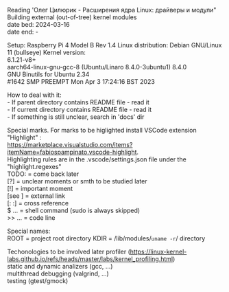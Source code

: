 
Reading 'Олег Цилюрик - Расширения ядра Linux: драйверы и модули"  
Building external (out-of-tree) kernel modules  
    date bed: 2024-03-16  
    date end: -  


Setup: Raspberry Pi 4 Model B Rev 1.4
Linux distribution: Debian GNU/Linux 11 (bullseye)
Kernel version:  
    6.1.21-v8+  
    aarch64-linux-gnu-gcc-8 (Ubuntu/Linaro 8.4.0-3ubuntu1) 8.4.0  
    GNU Binutils for Ubuntu 2.34  
    #1642 SMP PREEMPT Mon Apr  3 17:24:16 BST 2023  


How to deal with it:  
    - If parent directory contains README file - read it  
    - If current directory contains README file - read it  
    - If something is still unclear, search in 'docs' dir  


Special marks. For marks to be higlighted install VSCode extension "Highlight" :  
https://marketplace.visualstudio.com/items?itemName=fabiospampinato.vscode-highlight.  
Highlighting rules are in the .vscode/settings.json file under the "highlight.regexes"  
    TODO:    =  come back later  
    [?]      =  unclear moments or smth to be studied later  
    [!]      =  important moment  
    [see ]   =  external link  
    [:  :]   =  cross reference  
    $ ...    =  shell command (sudo is always skipped)  
    >> ...   =  code line  
    

Special names:  
    ROOT    = project root directory
    KDIR    = /lib/modules/`uname -r`/ directory


Techonologies to be involved later
    profiler (https://linux-kernel-labs.github.io/refs/heads/master/labs/kernel_profiling.html)  
    static and dynamic analizers (gcc, ...)  
    multithread debugging (valgrind, ...)  
    testing (gtest/gmock)  
